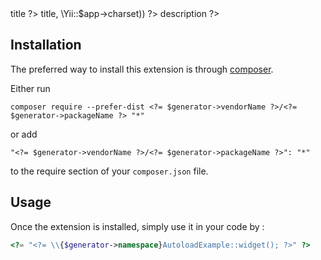 <?= $generator->title ?>

<?= str_repeat('=', mb_strlen($generator->title, \Yii::$app->charset)) ?>

<?= $generator->description ?>


Installation
------------

The preferred way to install this extension is through [composer](http://getcomposer.org/download/).

Either run

```
composer require --prefer-dist <?= $generator->vendorName ?>/<?= $generator->packageName ?> "*"
```

or add

```
"<?= $generator->vendorName ?>/<?= $generator->packageName ?>": "*"
```

to the require section of your `composer.json` file.


Usage
-----

Once the extension is installed, simply use it in your code by  :

```php
<?= "<?= \\{$generator->namespace}AutoloadExample::widget(); ?>" ?>
```
